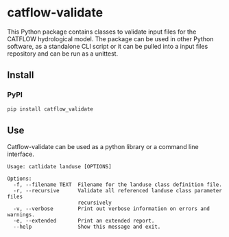 # catflow-validate

This Python package contains classes to validate input files for the CATFLOW hydrological model.
The package can be used in other Python software, as a standalone CLI script or it can be 
pulled into a input files repository and can be run as a unittest.

## Install

### PyPI

```bash
pip install catflow_validate
```

## Use

Catflow-validate can be used as a python library or a command line interface. 

```
Usage: catlidate landuse [OPTIONS]

Options:
  -f, --filename TEXT  Filename for the landuse class definition file.
  -r, --recursive      Validate all referenced landuse class parameter files
                       recursively
  -v, --verbose        Print out verbose information on errors and warnings.
  -e, --extended       Print an extended report.
  --help               Show this message and exit.
```